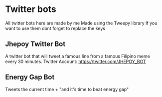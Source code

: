 # Twitter bots
All twitter bots here are made by me
Made using the Tweepy library
If you want to use them dont forget to replace the keys

## Jhepoy Twitter Bot
A twitter bot that will tweet a famous line from a famous Filipino meme every 30 minutes.
Twitter Account: https://twitter.com/JHEPOY_BOT

## Energy Gap Bot
Tweets the current time + "and it's time to beat energy gap"
